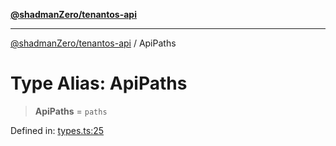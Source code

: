 [**@shadmanZero/tenantos-api**](../README.md)

***

[@shadmanZero/tenantos-api](../globals.md) / ApiPaths

# Type Alias: ApiPaths

> **ApiPaths** = `paths`

Defined in: [types.ts:25](https://github.com/shadmanZero/tenantos-api/blob/a3061c31c45f4aa1cfaa0e889df3cea522a254ad/src/types.ts#L25)
